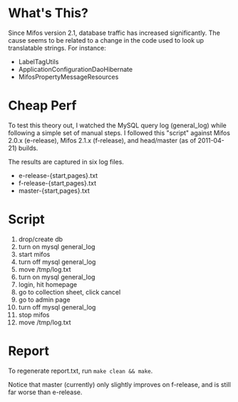 What's This?
============

Since Mifos version 2.1, database traffic has increased significantly. The
cause seems to be related to a change in the code used to look up translatable
strings. For instance:

* LabelTagUtils
* ApplicationConfigurationDaoHibernate
* MifosPropertyMessageResources

Cheap Perf
==========

To test this theory out, I watched the MySQL query log (general\_log) while
following a simple set of manual steps. I followed this "script" against Mifos
2.0.x (e-release), Mifos 2.1.x (f-release), and head/master (as of 2011-04-21)
builds.

The results are captured in six log files.

* e-release-{start,pages}.txt
* f-release-{start,pages}.txt
* master-{start,pages}.txt

Script
======

1.  drop/create db
2.  turn on mysql general\_log
3.  start mifos
4.  turn off mysql general\_log
5.  move /tmp/log.txt
6.  turn on mysql general\_log
7.  login, hit homepage
8.  go to collection sheet, click cancel
9.  go to admin page
10. turn off mysql general\_log
11. stop mifos
12. move /tmp/log.txt

Report
======

To regenerate report.txt, run `make clean && make`.

Notice that master (currently) only slightly improves on f-release, and is
still far worse than e-release.
